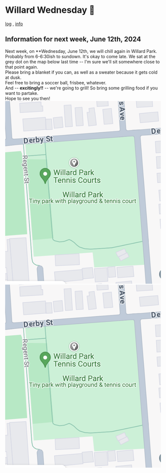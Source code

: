# Willard Wednesday 🛝
[log](log.html) , [info](info.html)

## Information for next week, **June 12th, 2024**
Next week, on **Wednesday, June 12th,  we will chill again in Willard Park. Probably from 6-6:30ish to sundown. It's okay to come late. 
We sat at the grey dot on the map below last time -- I'm sure we'll sit somewhere close to that point again.  
Please bring a blanket if you can, as well as a sweater because it gets cold at dusk.  
Feel free to bring a soccer ball, frisbee, whatever.  
And -- **excitingly!!** -- we're going to grill! So bring some grilling food if you want to partake.  
Hope to see you then!  
![map](/img/20240606_mapofpark.png)
![map](https://github.com/jenholmberg/willardwednesday.club/blob/main/img/20240606_mapofpark.png?raw=true)
